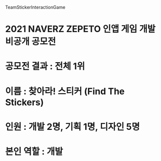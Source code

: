 TeamStickerInteractionGame
# 2021 NAVERZ ZEPETO 인앱 게임 개발 비공개 공모전 
# 공모전 결과 : 전체 1위

# 이름 : 찾아라! 스티커 (Find The Stickers)
# 인원 : 개발 2명, 기획 1명, 디자인 5명
# 본인 역할 : 개발
